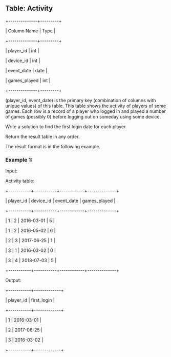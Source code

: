 ## Table: Activity

+--------------+---------+

| Column Name  | Type    |

+--------------+---------+

| player_id    | int     |

| device_id    | int     |

| event_date   | date    |

| games_played | int     |

+--------------+---------+

(player_id, event_date) is the primary key (combination of columns with unique values) of this table.
This table shows the activity of players of some games.
Each row is a record of a player who logged in and played a number of games (possibly 0) before logging out on someday using some device.
 
Write a solution to find the first login date for each player.

Return the result table in any order.

The result format is in the following example.

### Example 1:

Input: 

Activity table:

+-----------+-----------+------------+--------------+

| player_id | device_id | event_date | games_played |

+-----------+-----------+------------+--------------+

| 1         | 2         | 2016-03-01 | 5            |

| 1         | 2         | 2016-05-02 | 6            |

| 2         | 3         | 2017-06-25 | 1            |

| 3         | 1         | 2016-03-02 | 0            |

| 3         | 4         | 2018-07-03 | 5            |

+-----------+-----------+------------+--------------+

Output: 

+-----------+-------------+

| player_id | first_login |

+-----------+-------------+

| 1         | 2016-03-01  |

| 2         | 2017-06-25  |

| 3         | 2016-03-02  |

+-----------+-------------+
